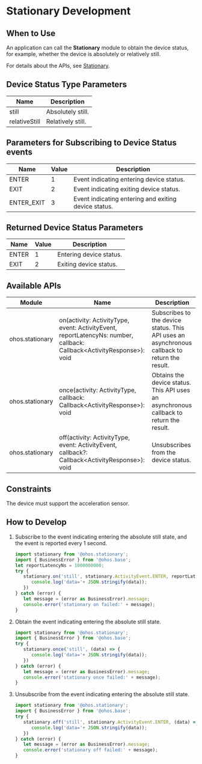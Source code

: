 # Stationary Development


## When to Use

An application can call the **Stationary** module to obtain the device status, for example, whether the device is absolutely or relatively still.

For details about the APIs, see [Stationary](../reference/apis/js-apis-stationary.md).

## Device Status Type Parameters

| Name| Description|
| -------- | -------- |
| still | Absolutely still.|
| relativeStill | Relatively still.|

## Parameters for Subscribing to Device Status events

| Name                            | Value   | Description                                      |
| ------------------------------ | ---- | ---------------------------------------- |
| ENTER         | 1    | Event indicating entering device status.  |
| EXIT | 2   | Event indicating exiting device status.|
| ENTER_EXIT | 3   | Event indicating entering and exiting device status.|

## Returned Device Status Parameters

| Name                            | Value   | Description                                      |
| ------------------------------ | ---- | ---------------------------------------- |
| ENTER         | 1    | Entering device status.  |
| EXIT | 2   | Exiting device status.|

## Available APIs

| Module         | Name                                                      | Description                                                        |
| ------------- | ------------------------------------------------------------ | ------------------------------------------------------------ |
| ohos.stationary | on(activity: ActivityType, event: ActivityEvent, reportLatencyNs: number, callback: Callback&lt;ActivityResponse&gt;): void | Subscribes to the device status. This API uses an asynchronous callback to return the result.|
| ohos.stationary | once(activity: ActivityType, callback: Callback&lt;ActivityResponse&gt;): void | Obtains the device status. This API uses an asynchronous callback to return the result.|
| ohos.stationary | off(activity: ActivityType, event: ActivityEvent, callback?: Callback&lt;ActivityResponse&gt;): void | Unsubscribes from the device status.                                |

## Constraints

The device must support the acceleration sensor.

## How to Develop

1. Subscribe to the event indicating entering the absolute still state, and the event is reported every 1 second.

   ```ts
   import stationary from '@ohos.stationary';
   import { BusinessError } from '@ohos.base';
   let reportLatencyNs = 1000000000;
   try {
      stationary.on('still', stationary.ActivityEvent.ENTER, reportLatencyNs, (data) => {
         console.log('data='+ JSON.stringify(data));
      })
   } catch (error) {
      let message = (error as BusinessError).message;
      console.error('stationary on failed:' + message);
   }
   ```

2. Obtain the event indicating entering the absolute still state.

   ```ts
   import stationary from '@ohos.stationary';
   import { BusinessError } from '@ohos.base';
   try {
      stationary.once('still', (data) => {
         console.log('data='+ JSON.stringify(data));
      })
   } catch (error) {
      let message = (error as BusinessError).message;
      console.error('stationary once failed:' + message);
   }
   ```

3. Unsubscribe from the event indicating entering the absolute still state.

   ```ts
   import stationary from '@ohos.stationary';
   import { BusinessError } from '@ohos.base';
   try {
      stationary.off('still', stationary.ActivityEvent.ENTER, (data) => {
         console.log('data='+ JSON.stringify(data));
      })
   } catch (error) {
      let message = (error as BusinessError).message;
      console.error('stationary off failed:' + message);
   }
   ```
